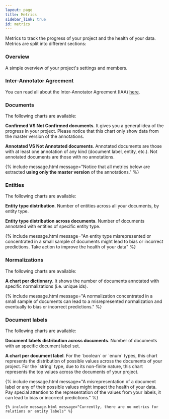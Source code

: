 ```yaml
---
layout: page
title: Metrics
sidebar_link: true
id: metrics
---
```


  <div class="two-third-col">
    <p>Metrics to track the progress of your project and the health of your data. Metrics are split into different sections:</p>
    <h3>Overview</h3>
    <p>A simple overview of your project's settings and members.</p>
  </div>
  <div class="one-third-col">
  </div>
  <div class="two-third-col">
    <h3>Inter-Annotator Agreement</h3>
    <p>You can read all about the Inter-Annotator Agreement (IAA) <a title="tagtog docs - IAA" href="collaboration.html#iaa-inter-annotator-agreement">here</a>.</p>
  </div>
  <div class="one-third-col">
  </div>
  <div class="two-third-col">
    <h3>Documents</h3>
    <p>The following charts are available:</p>
    <p class="list-item"><span class="list-item-1"></span><strong>Confirmed VS Not Confirmed documents</strong>. It gives you a general idea of the progress in your project. Please notice that this chart only show data from the master version of the annotations.</p>
    <p class="list-item"><span class="list-item-2"></span><strong>Annotated VS Not Annotated documents</strong>. Annotated documents are those with at least one annotation of any kind (document label, entity, etc.). Not annotated documents are those with no annotations.</p>
  </div>
  <div class="one-third-col">
    {% include message.html message="Notice that all metrics below are extracted <strong>using only the master version</strong> of the annotations." %}
  </div>
  <div class="two-third-col">
    <h3>Entities</h3>
    <p>The following charts are available:</p>
    <p class="list-item"><span class="list-item-1"></span><strong>Entity type distribution</strong>. Number of entities across all your documents, by entity type.</p>
    <p class="list-item"><span class="list-item-2"></span><strong>Entity type distribution across documents</strong>. Number of documents annotated with entities of specific entity type.</p>
  </div>
  <div class="one-third-col">
    {% include message.html message="An entity type misrepresented or concentrated in a small sample of documents might lead to bias or incorrect predictions. Take action to improve the health of your data" %}
  </div>
  <div class="two-third-col">
    <h3>Normalizations</h3>
    <p>The following charts are available:</p>
    <p class="list-item"><span class="list-item-1"></span><strong>A chart per dictionary</strong>. It shows the number of documents annotated with specific normalizations (i.e. unique ids).</p>
  </div>
  <div class="one-third-col">
    {% include message.html message="A normalization concentrated in a small sample of documents can lead to a misrepresented normalization and eventually to bias or incorrect predictions." %}
  </div>
  <div class="two-third-col">
    <h3>Document labels</h3>
    <p>The following charts are available:</p>
    <p class="list-item"><span class="list-item-1"></span><strong>Document labels distribution across documents</strong>. Number of documents with an specific document label set.</p>
    <p class="list-item"><span class="list-item-2"></span><strong>A chart per document label</strong>. For the `boolean` or `enum` types, this chart represents the distribution of possible values across the documents of your project. For the `string` type, due to its non-finite nature, this chart represents the top values across the documents of your project.</p>
  </div>
  <div class="one-third-col">
    {% include message.html message="A misrepresentation of a document label or any of their possible values might impact the health of your data. Pay special attention to the representation of the values from your labels, it can lead to bias or incorrect predictions." %}

    {% include message.html message="Currently, there are no metrics for relations or entity labels" %}
  </div>
